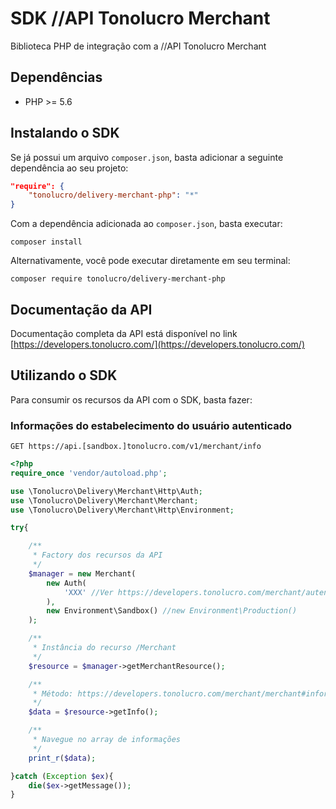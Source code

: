 # SDK //API Tonolucro Merchant
Biblioteca PHP de integração com a //API Tonolucro Merchant

## Dependências

* PHP >= 5.6

## Instalando o SDK

Se já possui um arquivo `composer.json`, basta adicionar a seguinte dependência ao seu projeto:

```json
"require": {
    "tonolucro/delivery-merchant-php": "*"
}
```

Com a dependência adicionada ao `composer.json`, basta executar:

```
composer install
```

Alternativamente, você pode executar diretamente em seu terminal:

```
composer require tonolucro/delivery-merchant-php
```

## Documentação da API

Documentação completa da API está disponível no link [https://developers.tonolucro.com/](https://developers.tonolucro.com/)

## Utilizando o SDK

Para consumir os recursos da API com o SDK, basta fazer:

### Informações do estabelecimento do usuário autenticado

```
GET ​https://api.[sandbox.]tonolucro.com/v1/merchant/​info
```

````php
<?php
require_once 'vendor/autoload.php';

use \Tonolucro\Delivery\Merchant\Http\Auth;
use \Tonolucro\Delivery\Merchant\Merchant;
use \Tonolucro\Delivery\Merchant\Http\Environment;

try{

    /**
     * Factory dos recursos da API
     */
    $manager = new Merchant(
        new Auth(
            'XXX' //Ver https://developers.tonolucro.com/merchant/autenticacao
        ),
        new Environment\Sandbox() //new Environment\Production()
    );

    /**
     * Instância do recurso /Merchant
     */
    $resource = $manager->getMerchantResource();

    /**
     * Método: https://developers.tonolucro.com/merchant/merchant#informacoes
     */
    $data = $resource->getInfo();

    /**
     * Navegue no array de informações
     */
    print_r($data);

}catch (Exception $ex){
    die($ex->getMessage());
}
````